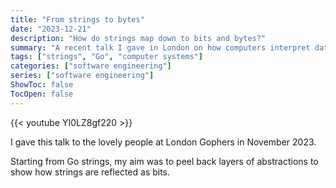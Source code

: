```yaml
---
title: "From strings to bytes"
date: "2023-12-21"
description: "How do strings map down to bits and bytes?"
summary: "A recent talk I gave in London on how computers interpret data."
tags: ["strings", "Go", "computer systems"]
categories: ["software engineering"]
series: ["software engineering"]
ShowToc: false
TocOpen: false
---
```


{{< youtube YI0LZ8gf220 >}}

I gave this talk to the lovely people at London Gophers in November 2023.

Starting from Go strings, my aim was to peel back layers of abstractions to show how strings are reflected as bits.
